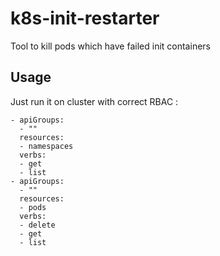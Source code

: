 # k8s-init-restarter
Tool to kill pods which have failed init containers

## Usage
Just run it on cluster with correct RBAC : 
```
- apiGroups:
  - ""
  resources:
  - namespaces
  verbs:
  - get
  - list
- apiGroups:
  - ""
  resources:
  - pods
  verbs:
  - delete
  - get
  - list
```
